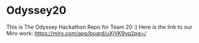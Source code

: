 # Odyssey20
This is The Odyssey Hackathon Repo for Team 20 :)
Here is the link to our Miro work: https://miro.com/app/board/uXjVK9yq2pg=/
